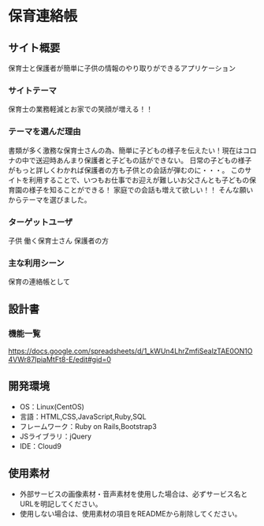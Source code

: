 # 保育連絡帳

## サイト概要
保育士と保護者が簡単に子供の情報のやり取りができるアプリケーション

### サイトテーマ
保育士の業務軽減とお家での笑顔が増える！！

### テーマを選んだ理由
書類が多く激務な保育士さんの為、簡単に子どもの様子を伝えたい！現在はコロナの中で送迎時あんまり保護者と子どもの話ができない。
日常の子どもの様子がもっと詳しくわかれば保護者の方も子供との会話が弾むのに・・・。
このサイトを利用することで、いつもお仕事でお迎えが難しいお父さんとも子どもの保育園の様子を知ることができる！
家庭での会話も増えて欲しい！！
そんな願いからテーマを選びました。
### ターゲットユーザ
子供
働く保育士さん
保護者の方
### 主な利用シーン
保育の連絡帳として

## 設計書

### 機能一覧
https://docs.google.com/spreadsheets/d/1_kWUn4LhrZmfiSealzTAE0ON1O4VWr87IpiaMtFt8-E/edit#gid=0

## 開発環境
- OS：Linux(CentOS)
- 言語：HTML,CSS,JavaScript,Ruby,SQL
- フレームワーク：Ruby on Rails,Bootstrap3
- JSライブラリ：jQuery
- IDE：Cloud9

## 使用素材
- 外部サービスの画像素材・音声素材を使用した場合は、必ずサービス名とURLを明記してください。
- 使用しない場合は、使用素材の項目をREADMEから削除してください。